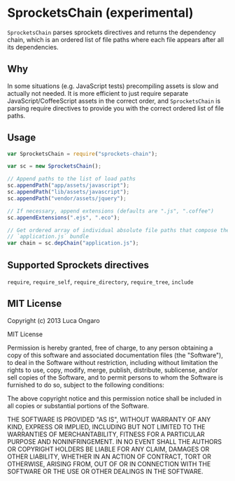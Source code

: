 # SprocketsChain (experimental)

`SprocketsChain` parses sprockets directives and returns the dependency chain, which is an ordered list of file paths where each file appears after all its dependencies.

## Why

In some situations (e.g. JavaScript tests) precompiling assets is slow and actually not needed.
It is more efficient to just require separate JavaScript/CoffeeScript assets in the correct order, and `SprocketsChain`
is parsing require directives to provide you with the correct ordered list of file paths.

## Usage

```javascript
var SprocketsChain = require("sprockets-chain");

var sc = new SprocketsChain();

// Append paths to the list of load paths
sc.appendPath("app/assets/javascript");
sc.appendPath("lib/assets/javascript");
sc.appendPath("vendor/assets/jquery");

// If necessary, append extensions (defaults are ".js", ".coffee")
sc.appendExtensions(".ejs", ".eco");

// Get ordered array of individual absolute file paths that compose the
// `application.js` bundle
var chain = sc.depChain("application.js");
```

## Supported Sprockets directives

`require`, `require_self`, `require_directory`, `require_tree`, `include`

## MIT License

Copyright (c) 2013 Luca Ongaro

MIT License

Permission is hereby granted, free of charge, to any person obtaining
a copy of this software and associated documentation files (the
"Software"), to deal in the Software without restriction, including
without limitation the rights to use, copy, modify, merge, publish,
distribute, sublicense, and/or sell copies of the Software, and to
permit persons to whom the Software is furnished to do so, subject to
the following conditions:

The above copyright notice and this permission notice shall be
included in all copies or substantial portions of the Software.

THE SOFTWARE IS PROVIDED "AS IS", WITHOUT WARRANTY OF ANY KIND,
EXPRESS OR IMPLIED, INCLUDING BUT NOT LIMITED TO THE WARRANTIES OF
MERCHANTABILITY, FITNESS FOR A PARTICULAR PURPOSE AND
NONINFRINGEMENT. IN NO EVENT SHALL THE AUTHORS OR COPYRIGHT HOLDERS BE
LIABLE FOR ANY CLAIM, DAMAGES OR OTHER LIABILITY, WHETHER IN AN ACTION
OF CONTRACT, TORT OR OTHERWISE, ARISING FROM, OUT OF OR IN CONNECTION
WITH THE SOFTWARE OR THE USE OR OTHER DEALINGS IN THE SOFTWARE.
